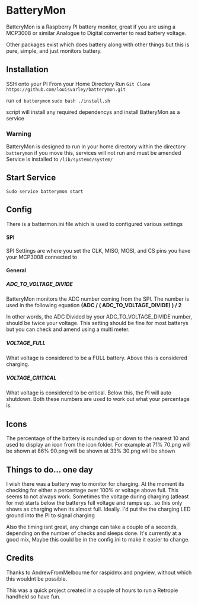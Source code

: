 
# BatteryMon
BatteryMon is a Raspberry PI battery monitor, great if you are using a MCP3008 or similar Analogue to Digital converter to read battery voltage. 

Other packages exist which does battery along with other things but this is pure, simple, and just monitors battery. 

## Installation
SSH onto your PI
From your Home Directory 
Run
`Git Clone https://github.com/louisvarley/batterymon.git`

run
`cd batterymon`
`sudo bash ./install.sh`

script will install any required dependencys and install BatteryMon as a service

### Warning
BatteryMon is designed to run in your home directory within the directory `batterymon`
if you move this, services will not run and must be amended
Service is installed to `/lib/systemd/system/`

## Start Service

`Sudo service batterymon start`

## Config

There is a battermon.ini file which is used to configured various settings
 
 #### SPI
 SPI Settings are where you set the CLK, MISO, MOSI, and CS pins you have your MCP3008 connected to
#### General
##### ADC_TO_VOLTAGE_DIVIDE 
BatteryMon monitors the ADC number coming from the SPI. The number is used in the following equation 
**(ADC / ( ADC_TO_VOLTAGE_DIVIDE) ) / 2**

In other words, the ADC Divided by your ADC_TO_VOLTAGE_DIVIDE number, should be twice your voltage. 
This setting should be fine for most batterys but you can check and amend using a multi meter.

##### VOLTAGE_FULL
What voltage is considered to be a FULL battery. Above this is considered charging. 

##### VOLTAGE_CRITICAL
What voltage is considered to be critical. Below this, the PI will auto shutdown. Both these numbers are used to work out what your percentage is. 

## Icons

The percentage of the battery is rounded up or down to the nearest 10 and used to display an icon from the icon folder. For example
at 71% 70.png will be shown
at 86% 90.png will be shown 
at 33% 30.png will be shown


## Things to do... one day

I wish there was a battery way to monitor for charging. At the moment its checking for either a percentage over 100% or voltage above full. 
This seems to not always work. Sometimes the voltage during charging (atleast for me) starts below the batterys full voltage and ramps up.. so this only shows as charging when its almost full. Ideally. I'd put the the charging LED ground into the PI to signal charging

Also the timing isnt great, any change can take a couple of a seconds, depending on the number of checks and sleeps done. It's currently at a good mix, Maybe this could be in the config.ini to make it easier to change. 

## Credits 
Thanks to AndrewFromMelbourne for raspidmx and pngview, without which this wouldnt be possible. 

This was a quick project created in a couple of hours to run a Retropie handheld so have fun. 
